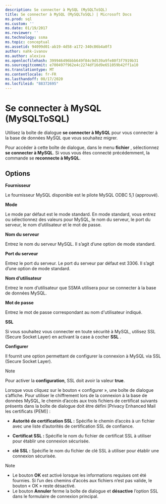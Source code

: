 ```yaml
---
description: Se connecter à MySQL (MySQLToSQL)
title: Se connecter à MySQL (MySQLToSQL) | Microsoft Docs
ms.prod: sql
ms.custom: ''
ms.date: 01/19/2017
ms.reviewer: ''
ms.technology: ssma
ms.topic: conceptual
ms.assetid: 94099d01-ab19-4d58-a172-340c86b4a0f3
author: nahk-ivanov
ms.author: alexiva
ms.openlocfilehash: 399946496bbb649f84c9d539a9fe80f3f7919b31
ms.sourcegitcommit: e700497f962e4c2274df16d9e651059b42ff1a10
ms.translationtype: MT
ms.contentlocale: fr-FR
ms.lasthandoff: 08/17/2020
ms.locfileid: "88372695"
---
```

# <a name="connect-to-mysql-mysqltosql"></a>Se connecter à MySQL (MySQLToSQL)
Utilisez la boîte de dialogue **se connecter à MySQL** pour vous connecter à la base de données MySQL que vous souhaitez migrer.  
  
Pour accéder à cette boîte de dialogue, dans le menu **fichier** , sélectionnez **se connecter à MySQL**. Si vous vous êtes connecté précédemment, la commande se **reconnecte à MySQL**.  
  
## <a name="options"></a>Options  
**Fournisseur**  
  
Le fournisseur MySQL disponible est le pilote MySQL ODBC 5,1 (approuvé).  
  
**Mode**  
  
Le mode par défaut est le mode standard. En mode standard, vous entrez ou sélectionnez des valeurs pour MySQL, le nom du serveur, le port du serveur, le nom d’utilisateur et le mot de passe.  
  
**Nom du serveur**  
  
Entrez le nom du serveur MySQL. Il s’agit d’une option de mode standard.  
  
**Port du serveur**  
  
Entrez le port du serveur. Le port du serveur par défaut est 3306. Il s’agit d’une option de mode standard.  
  
**Nom d’utilisateur**  
  
Entrez le nom d’utilisateur que SSMA utilisera pour se connecter à la base de données MySQL.  
  
**Mot de passe**  
  
Entrez le mot de passe correspondant au nom d'utilisateur indiqué.  
  
**SSL**  
  
Si vous souhaitez vous connecter en toute sécurité à MySQL, utilisez SSL (Secure Socket Layer) en activant la case à cocher **SSL** .  
  
**Configurer**  
  
Il fournit une option permettant de configurer la connexion à MySQL via SSL (Secure Socket Layer).  
  
> [!NOTE]  
> Pour activer la **configuration**, SSL doit avoir la valeur **true**.  
  
Lorsque vous cliquez sur le bouton « configurer », une boîte de dialogue s’affiche. Pour utiliser le chiffrement lors de la connexion à la base de données MySQL, le chemin d’accès aux trois fichiers de certificat suivants présents dans la boîte de dialogue doit être défini [Privacy Enhanced Mail les certificats (PEM)] :  
  
-   **Autorité de certification SSL :** Spécifie le chemin d’accès à un fichier avec une liste d’autorités de certification SSL de confiance.  
  
-   **Certificat SSL :** Spécifie le nom du fichier de certificat SSL à utiliser pour établir une connexion sécurisée.  
  
-   **clé SSL :** Spécifie le nom du fichier de clé SSL à utiliser pour établir une connexion sécurisée.  
  
> [!NOTE]  
> -   Le bouton **OK** est activé lorsque les informations requises ont été fournies. Si l’un des chemins d’accès aux fichiers n’est pas valide, le bouton « OK » reste désactivé.  
> -   Le bouton **Annuler** ferme la boîte de dialogue et **désactive** l’option SSL dans le formulaire de connexion principal.  
  

